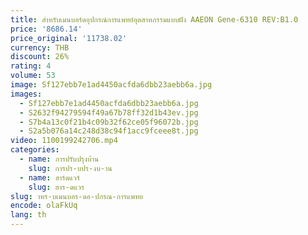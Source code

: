 ```yaml
---
title: สําหรับเมนบอร์ดอุปกรณ์การแพทย์อุตสาหกรรมแบบฝัง AAEON Gene-6310 REV:B1.0
price: '8686.14'
price_original: '11738.02'
currency: THB
discount: 26%
rating: 4
volume: 53
image: Sf127ebb7e1ad4450acfda6dbb23aebb6a.jpg
images:
  - Sf127ebb7e1ad4450acfda6dbb23aebb6a.jpg
  - S2632f94279594f49a67b78ff32d1b43ev.jpg
  - S7b4a13c0f21b4c09b32f62ce05f96072b.jpg
  - S2a5b076a14c248d38c94f1acc9fceee8t.jpg
video: 1100199242706.mp4
categories:
  - name: การปรับปรุงบ้าน
    slug: การปร-บปร-งบ-าน
  - name: ฮาร์ดแวร์
    slug: ฮาร-ดแวร
slug: าหร-บเมนบอร-ดอ-ปกรณ-การแพทย
encode: olaFkUq
lang: th
---
```

  
